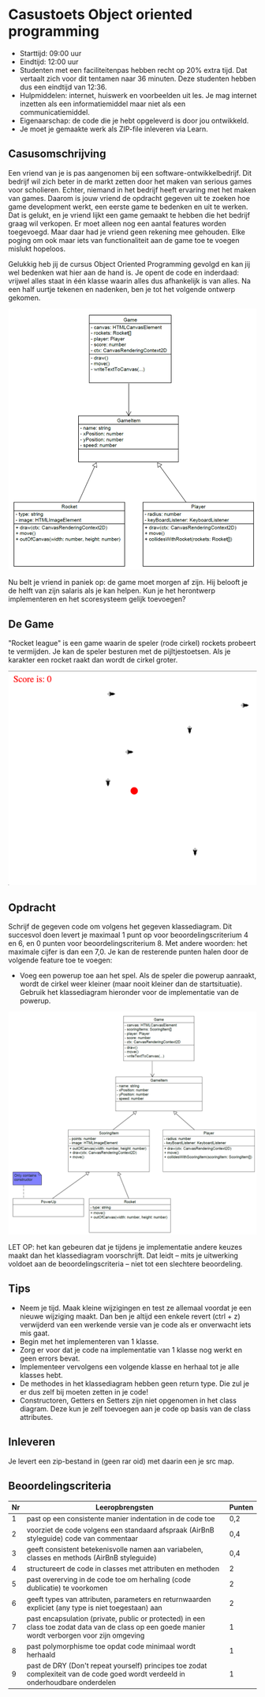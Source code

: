 # Casustoets Object oriented programming

* Starttijd: 09:00 uur
* Eindtijd: 12:00 uur
* Studenten met een faciliteitenpas hebben recht op  20% extra tijd. Dat vertaalt zich voor dit tentamen naar 36 minuten. Deze studenten hebben dus een eindtijd van 12:36.
* Hulpmiddelen: internet, huiswerk en voorbeelden uit les. Je mag internet inzetten als een informatiemiddel maar niet als een communicatiemiddel.
* Eigenaarschap: de code die je hebt opgeleverd is door jou ontwikkeld.
* Je moet je gemaakte werk als ZIP-file inleveren via Learn.

## Casusomschrijving

Een vriend van je is pas aangenomen bij een software-ontwikkelbedrijf. Dit bedrijf wil zich beter in de markt zetten door het maken van serious games voor scholieren. Echter, niemand in het bedrijf heeft ervaring met het maken van games. Daarom is jouw vriend de opdracht gegeven uit te zoeken hoe game development werkt, een eerste game te bedenken en uit te werken. Dat is gelukt, en je vriend lijkt een game gemaakt te hebben die het bedrijf graag wil verkopen. Er moet alleen nog een aantal features worden toegevoegd. Maar daar had je vriend geen rekening mee gehouden. Elke poging om ook maar iets van functionaliteit aan de game toe te voegen mislukt hopeloos.

Gelukkig heb jij de cursus Object Oriented Programming gevolgd en kan jij wel bedenken wat hier aan de hand is. Je opent de code en inderdaad: vrijwel alles staat in één klasse waarin alles dus afhankelijk is van alles. Na een half uurtje tekenen en nadenken, ben je tot het volgende ontwerp gekomen.

![uml class diagram](./assets/uml.PNG)

Nu belt je vriend in paniek op: de game moet morgen af zijn. Hij belooft je de helft van zijn salaris als je kan helpen. Kun je het herontwerp implementeren en het scoresysteem gelijk toevoegen?

## De Game

"Rocket league" is een game waarin de speler (rode cirkel) rockets probeert te vermijden. Je kan de speler besturen met de pijltjestoetsen. Als je karakter een rocket raakt dan wordt de cirkel groter.

![image van game](./playing-field.png)

## Opdracht

Schrijf de gegeven code om volgens het gegeven klassediagram. Dit succesvol doen levert je maximaal 1 punt op voor beoordelingscriterium 4 en 6, en 0 punten voor beoordelingscriterium 8. Met andere woorden: het maximale cijfer is dan een 7,0.
Je kan de resterende punten halen door de volgende feature toe te voegen:

* Voeg een powerup toe aan het spel. Als de speler die powerup aanraakt, wordt de cirkel weer kleiner (maar nooit kleiner dan de startsituatie). Gebruik het klassediagram hieronder voor de implementatie van de powerup.

![uml class diagram](./assets/uml_powerup.PNG)

LET OP: het kan gebeuren dat je tijdens je implementatie andere keuzes maakt dan het klassediagram voorschrijft. Dat leidt – mits je uitwerking voldoet aan de beoordelingscriteria – niet tot een slechtere beoordeling.

## Tips

* Neem je tijd. Maak kleine wijzigingen en test ze allemaal voordat je een nieuwe wijziging maakt. Dan ben je altijd een enkele revert (ctrl + z) verwijderd van een werkende versie van je code als er onverwacht iets mis gaat.
* Begin met het implementeren van 1 klasse.
* Zorg er voor dat je code na implementatie van 1 klasse nog werkt en geen errors bevat.
* Implementeer vervolgens een volgende klasse en herhaal tot je alle klasses hebt.
* De methodes in het klassediagram hebben geen return type. Die zul je er dus zelf bij moeten zetten in je code!
* Constructoren, Getters en Setters zijn niet opgenomen in het class diagram. Deze kun je zelf toevoegen aan je code op basis van de class attributes.

## Inleveren

Je levert een zip-bestand in (geen rar oid) met daarin een je src map.

## Beoordelingscriteria

Nr | Leeropbrengsten | Punten
--- | --- | ---
1 | past op een consistente manier indentation in de code toe | 0,2
2 | voorziet de code volgens een standaard afspraak (AirBnB styleguide) code van commentaar | 0,4
3 | geeft consistent betekenisvolle namen aan variabelen, classes en methods (AirBnB styleguide) | 0,4
4 | structureert de code in classes met attributen en methoden | 2
5 | past overerving in de code toe om herhaling (code dublicatie) te voorkomen | 2
6 | geeft types van attributen, parameters en returnwaarden expliciet (any type is niet toegestaan) aan | 2
7 | past encapsulation (private, public or protected) in een class toe zodat data van de class op een goede manier wordt verborgen voor zijn omgeving | 1
8 | past polymorphisme toe opdat code minimaal wordt herhaald | 1
9 | past de DRY (Don't repeat yourself) principes toe zodat complexiteit van de code goed wordt verdeeld in onderhoudbare onderdelen | 1
